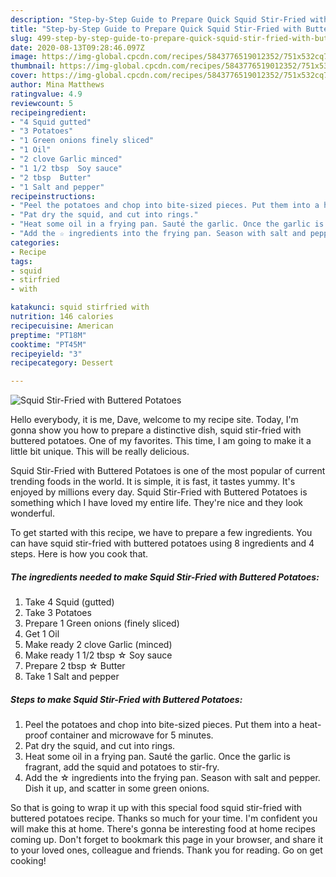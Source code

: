 ```yaml
---
description: "Step-by-Step Guide to Prepare Quick Squid Stir-Fried with Buttered Potatoes"
title: "Step-by-Step Guide to Prepare Quick Squid Stir-Fried with Buttered Potatoes"
slug: 499-step-by-step-guide-to-prepare-quick-squid-stir-fried-with-buttered-potatoes
date: 2020-08-13T09:28:46.097Z
image: https://img-global.cpcdn.com/recipes/5843776519012352/751x532cq70/squid-stir-fried-with-buttered-potatoes-recipe-main-photo.jpg
thumbnail: https://img-global.cpcdn.com/recipes/5843776519012352/751x532cq70/squid-stir-fried-with-buttered-potatoes-recipe-main-photo.jpg
cover: https://img-global.cpcdn.com/recipes/5843776519012352/751x532cq70/squid-stir-fried-with-buttered-potatoes-recipe-main-photo.jpg
author: Mina Matthews
ratingvalue: 4.9
reviewcount: 5
recipeingredient:
- "4 Squid gutted"
- "3 Potatoes"
- "1 Green onions finely sliced"
- "1 Oil"
- "2 clove Garlic minced"
- "1 1/2 tbsp  Soy sauce"
- "2 tbsp  Butter"
- "1 Salt and pepper"
recipeinstructions:
- "Peel the potatoes and chop into bite-sized pieces. Put them into a heat-proof container and microwave for 5 minutes."
- "Pat dry the squid, and cut into rings."
- "Heat some oil in a frying pan. Sauté the garlic. Once the garlic is fragrant, add the squid and potatoes to stir-fry."
- "Add the ☆ ingredients into the frying pan. Season with salt and pepper. Dish it up, and scatter in some green onions."
categories:
- Recipe
tags:
- squid
- stirfried
- with

katakunci: squid stirfried with 
nutrition: 146 calories
recipecuisine: American
preptime: "PT18M"
cooktime: "PT45M"
recipeyield: "3"
recipecategory: Dessert

---
```



![Squid Stir-Fried with Buttered Potatoes](https://img-global.cpcdn.com/recipes/5843776519012352/751x532cq70/squid-stir-fried-with-buttered-potatoes-recipe-main-photo.jpg)

Hello everybody, it is me, Dave, welcome to my recipe site. Today, I'm gonna show you how to prepare a distinctive dish, squid stir-fried with buttered potatoes. One of my favorites. This time, I am going to make it a little bit unique. This will be really delicious.



Squid Stir-Fried with Buttered Potatoes is one of the most popular of current trending foods in the world. It is simple, it is fast, it tastes yummy. It's enjoyed by millions every day. Squid Stir-Fried with Buttered Potatoes is something which I have loved my entire life. They're nice and they look wonderful.


To get started with this recipe, we have to prepare a few ingredients. You can have squid stir-fried with buttered potatoes using 8 ingredients and 4 steps. Here is how you cook that.

<!--inarticleads1-->

##### The ingredients needed to make Squid Stir-Fried with Buttered Potatoes:

1. Take 4 Squid (gutted)
1. Take 3 Potatoes
1. Prepare 1 Green onions (finely sliced)
1. Get 1 Oil
1. Make ready 2 clove Garlic (minced)
1. Make ready 1 1/2 tbsp ☆ Soy sauce
1. Prepare 2 tbsp ☆ Butter
1. Take 1 Salt and pepper




<!--inarticleads2-->

##### Steps to make Squid Stir-Fried with Buttered Potatoes:

1. Peel the potatoes and chop into bite-sized pieces. Put them into a heat-proof container and microwave for 5 minutes.
1. Pat dry the squid, and cut into rings.
1. Heat some oil in a frying pan. Sauté the garlic. Once the garlic is fragrant, add the squid and potatoes to stir-fry.
1. Add the ☆ ingredients into the frying pan. Season with salt and pepper. Dish it up, and scatter in some green onions.




So that is going to wrap it up with this special food squid stir-fried with buttered potatoes recipe. Thanks so much for your time. I'm confident you will make this at home. There's gonna be interesting food at home recipes coming up. Don't forget to bookmark this page in your browser, and share it to your loved ones, colleague and friends. Thank you for reading. Go on get cooking!
